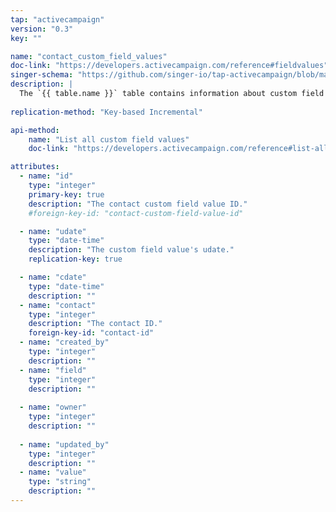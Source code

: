 ```yaml
---
tap: "activecampaign"
version: "0.3"
key: ""

name: "contact_custom_field_values"
doc-link: "https://developers.activecampaign.com/reference#fieldvalues"
singer-schema: "https://github.com/singer-io/tap-activecampaign/blob/master/tap_activecampaign/schemas/contact_custom_field_values.json"
description: |
  The `{{ table.name }}` table contains information about custom field values for your contacts in your {{ integration.display_name }} account.
  
replication-method: "Key-based Incremental"

api-method:
    name: "List all custom field values"
    doc-link: "https://developers.activecampaign.com/reference#list-all-custom-field-values-1"

attributes:
  - name: "id"
    type: "integer"
    primary-key: true
    description: "The contact custom field value ID."
    #foreign-key-id: "contact-custom-field-value-id"

  - name: "udate"
    type: "date-time"
    description: "The custom field value's udate."
    replication-key: true

  - name: "cdate"
    type: "date-time"
    description: ""
  - name: "contact"
    type: "integer"
    description: "The contact ID."
    foreign-key-id: "contact-id"
  - name: "created_by"
    type: "integer"
    description: ""
  - name: "field"
    type: "integer"
    description: ""
  
  - name: "owner"
    type: "integer"
    description: ""
  
  - name: "updated_by"
    type: "integer"
    description: ""
  - name: "value"
    type: "string"
    description: ""
---
```


